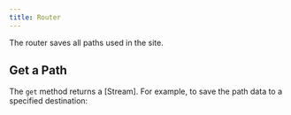 ```yaml
---
title: Router
---
```

The router saves all paths used in the site.

## Get a Path

The `get` method returns a [Stream]. For example, to save the path data to a specified destination:

